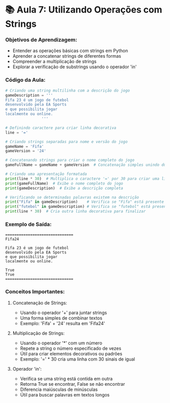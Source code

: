 # 📚 Aula 7: Utilizando Operações com Strings

### Objetivos de Aprendizagem:

- Entender as operações básicas com strings em Python
- Aprender a concatenar strings de diferentes formas
- Compreender a multiplicação de strings
- Explorar a verificação de substrings usando o operador 'in'

### Código da Aula:

```python
# Criando uma string multilinha com a descrição do jogo
gameDescription = '''
Fifa 23 é um jogo de futebol
desenvolvido pela EA Sports
e que possibilita jogar
localmente ou online.
                '''

# Definindo caractere para criar linha decorativa
line = '='

# Criando strings separadas para nome e versão do jogo
gameName = 'Fifa'
gameVersion = '24'

# Concatenando strings para criar o nome completo do jogo
gameFullName = gameName + gameVersion  # Concatenação simples unindo duas strings

# Criando uma apresentação formatada
print(line * 30)  # Multiplica o caractere '=' por 30 para criar uma linha decorativa
print(gameFullName)  # Exibe o nome completo do jogo
print(gameDescription)  # Exibe a descrição completa

# Verificando se determinadas palavras existem na descrição
print("Fifa" in gameDescription)    # Verifica se "Fifa" está presente na descrição
print("futebol" in gameDescription) # Verifica se "futebol" está presente na descrição
print(line * 30)  # Cria outra linha decorativa para finalizar
```

### Exemplo de Saída:

```
==============================
Fifa24

Fifa 23 é um jogo de futebol
desenvolvido pela EA Sports
e que possibilita jogar
localmente ou online.

True
True
==============================
```

### Conceitos Importantes:

1. Concatenação de Strings:

   - Usando o operador '+' para juntar strings
   - Uma forma simples de combinar textos
   - Exemplo: 'Fifa' + '24' resulta em 'Fifa24'

2. Multiplicação de Strings:

   - Usando o operador '\*' com um número
   - Repete a string o número especificado de vezes
   - Útil para criar elementos decorativos ou padrões
   - Exemplo: '=' \* 30 cria uma linha com 30 sinais de igual

3. Operador 'in':
   - Verifica se uma string está contida em outra
   - Retorna True se encontrar, False se não encontrar
   - Diferencia maiúsculas de minúsculas
   - Útil para buscar palavras em textos longos
